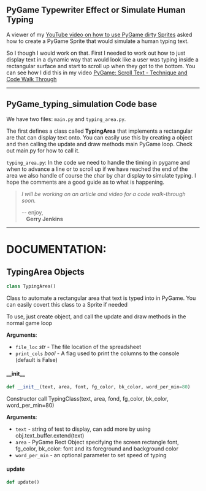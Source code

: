 ## PyGame Typewriter Effect or Simulate Human Typing

A viewer of my [YouTube video on how to use PyGame dirty Sprites](https://youtu.be/Pu5_8F_KaHI) 
asked how to create a PyGame Sprite that would simulate a human typing text.

So I though I would work on that. First I needed to work out how to just display text in a dynamic way that 
would look like a user was typing inside a rectangular surface and start to scroll up when they got to the bottom.
You can see how I did this in my video
[PyGame: Scroll Text - Technique and Code Walk Through](https://youtu.be/PWd2CJfdx1A)

----
## PyGame_typing_simulation Code base

We have two files:  `main.py` and `typing_area.py`.

The first defines a class called **TypingArea** that implements a rectangular are that can display
text onto. You can easily use this by creating a object and then calling the update and draw methods
main PyGame loop. Check out main.py for how to call it.

`typing_area.py`:
In the code we need to handle the timing in pygame
and when to advance a line or to scroll up if we have reached the end of the area
we also handle of course the char by char display to simulate typing. I hope the
comments are a good guide as to what is happening.

> *I will be working on an article and video for a code walk-through soon.*
>
>-- enjoy, \
>   &nbsp;&nbsp;&nbsp;**Gerry Jenkins**
> 
> 
---
# DOCUMENTATION:

## TypingArea Objects

```python
class TypingArea()
```

Class to automate a rectangular area that text is typed into in PyGame. You can easily covert this
class to a Sprite if needed

To use, just create object, and call the update and draw methods in the normal game loop

**Arguments**:

- `file_loc` _str_ - The file location of the spreadsheet
- `print_cols` _bool_ - A flag used to print the columns to the console
  (default is False)

#### \_\_init\_\_

```python
def __init__(text, area, font, fg_color, bk_color, word_per_min=80)
```

Constructor call  TypingClass(text, area, fond, fg_color, bk_color, word_per_min=80)

**Arguments**:

- `text` - string of test to display, can add more by using obj.text_buffer.extend(text)
- `area` - PyGame Rect Object specifying the screen rectangle
  font, fg_color, bk_color: font and its foreground and background color
- `word_per_min` - an optional parameter to set speed of typing

#### update

```python
def update()
```
